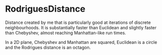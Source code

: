 # RodriguesDistance

Distance created by me that is particularly good at iterations of discrete neighbourhoods. It is substantially faster than Euclidean and slightly faster than Chebyshev, almost reaching Manhattan-like run times.


In a 2D plane, Chebyshev and Manhattan are squared, Euclidean is a circle and the Rodrigues distance is an octagon.
